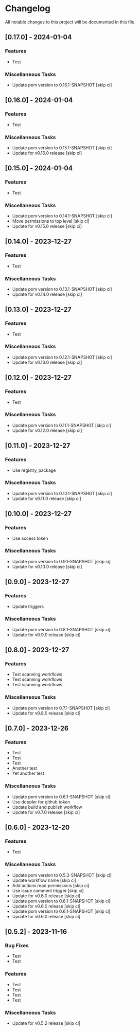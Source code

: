 # Changelog

All notable changes to this project will be documented in this file.

## [0.17.0] - 2024-01-04

### Features

- Test

### Miscellaneous Tasks

- Update pom version to 0.16.1-SNAPSHOT [skip ci]

## [0.16.0] - 2024-01-04

### Features

- Test

### Miscellaneous Tasks

- Update pom version to 0.15.1-SNAPSHOT [skip ci]
- Update for v0.16.0 release [skip ci]

## [0.15.0] - 2024-01-04

### Features

- Test

### Miscellaneous Tasks

- Update pom version to 0.14.1-SNAPSHOT [skip ci]
- Move permissions to top level [skip ci]
- Update for v0.15.0 release [skip ci]

## [0.14.0] - 2023-12-27

### Features

- Test

### Miscellaneous Tasks

- Update pom version to 0.13.1-SNAPSHOT [skip ci]
- Update for v0.14.0 release [skip ci]

## [0.13.0] - 2023-12-27

### Features

- Test

### Miscellaneous Tasks

- Update pom version to 0.12.1-SNAPSHOT [skip ci]
- Update for v0.13.0 release [skip ci]

## [0.12.0] - 2023-12-27

### Features

- Test

### Miscellaneous Tasks

- Update pom version to 0.11.1-SNAPSHOT [skip ci]
- Update for v0.12.0 release [skip ci]

## [0.11.0] - 2023-12-27

### Features

- Use registry_package

### Miscellaneous Tasks

- Update pom version to 0.10.1-SNAPSHOT [skip ci]
- Update for v0.11.0 release [skip ci]

## [0.10.0] - 2023-12-27

### Features

- Use access token

### Miscellaneous Tasks

- Update pom version to 0.9.1-SNAPSHOT [skip ci]
- Update for v0.10.0 release [skip ci]

## [0.9.0] - 2023-12-27

### Features

- Update triggers

### Miscellaneous Tasks

- Update pom version to 0.8.1-SNAPSHOT [skip ci]
- Update for v0.9.0 release [skip ci]

## [0.8.0] - 2023-12-27

### Features

- Test scanning workflows
- Test scanning workflows
- Test scanning workflows

### Miscellaneous Tasks

- Update pom version to 0.7.1-SNAPSHOT [skip ci]
- Update for v0.8.0 release [skip ci]

## [0.7.0] - 2023-12-26

### Features

- Test
- Test
- Test
- Another test
- Yet another test

### Miscellaneous Tasks

- Update pom version to 0.6.1-SNAPSHOT [skip ci]
- Use doppler for github token
- Update build and publish workflow
- Update for v0.7.0 release [skip ci]

## [0.6.0] - 2023-12-20

### Features

- Test

### Miscellaneous Tasks

- Update pom version to 0.5.3-SNAPSHOT [skip ci]
- Update workflow name [skip ci]
- Add actions read permissions [skip ci]
- Use issue comment trigger [skip ci]
- Update for v0.6.0 release [skip ci]
- Update pom version to 0.6.1-SNAPSHOT [skip ci]
- Update for v0.6.0 release [skip ci]
- Update pom version to 0.6.1-SNAPSHOT [skip ci]
- Update for v0.6.0 release [skip ci]

## [0.5.2] - 2023-11-16

### Bug Fixes

- Test
- Test

### Features

- Test
- Test
- Test
- Test

### Miscellaneous Tasks

- Update for v0.5.2 release [skip ci]

<!-- generated by git-cliff -->
